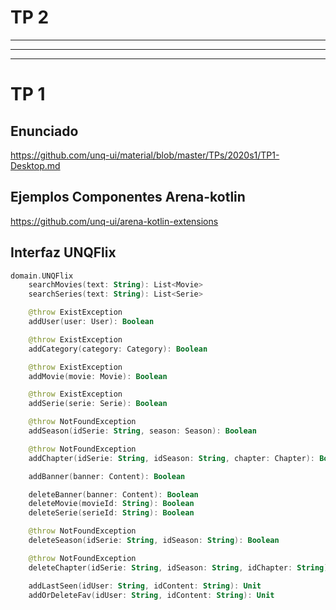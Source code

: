 # TP 2

___
___
___

# TP 1
## Enunciado

https://github.com/unq-ui/material/blob/master/TPs/2020s1/TP1-Desktop.md

## Ejemplos Componentes Arena-kotlin

https://github.com/unq-ui/arena-kotlin-extensions

## Interfaz UNQFlix

```kotlin
domain.UNQFlix
    searchMovies(text: String): List<Movie>
    searchSeries(text: String): List<Serie>

    @throw ExistException
    addUser(user: User): Boolean 

    @throw ExistException
    addCategory(category: Category): Boolean

    @throw ExistException
    addMovie(movie: Movie): Boolean

    @throw ExistException
    addSerie(serie: Serie): Boolean

    @throw NotFoundException
    addSeason(idSerie: String, season: Season): Boolean

    @throw NotFoundException
    addChapter(idSerie: String, idSeason: String, chapter: Chapter): Boolean

    addBanner(banner: Content): Boolean

    deleteBanner(banner: Content): Boolean
    deleteMovie(movieId: String): Boolean
    deleteSerie(serieId: String): Boolean

    @throw NotFoundException
    deleteSeason(idSerie: String, idSeason: String): Boolean

    @throw NotFoundException
    deleteChapter(idSerie: String, idSeason: String, idChapter: String): Boolean

    addLastSeen(idUser: String, idContent: String): Unit
    addOrDeleteFav(idUser: String, idContent: String): Unit
```
    


